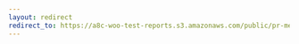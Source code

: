 ```yaml
---
layout: redirect
redirect_to: https://a8c-woo-test-reports.s3.amazonaws.com/public/pr-merge/45201/e2e/index.html
---
```

